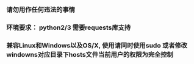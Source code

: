 ### 请勿用作任何违法的事情

### 环境要求： python2/3 需要requests库支持

### 兼容Linux和Windows以及OS/X, 使用请同时使用sudo 或者修改windowns对应目录下hosts文件当前用户的权限为完全控制
